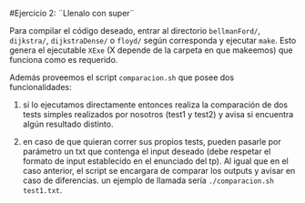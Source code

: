 #Ejercicio 2: ¨Llenalo con super¨

Para compilar el código deseado, entrar al directorio `bellmanFord/`, `dijkstra/`, `dijkstraDense/` o `floyd/` según corresponda y ejecutar `make`.
Esto genera el ejecutable `XExe` (X depende de la carpeta en que makeemos) que funciona como es requerido.

Además proveemos el script `comparacion.sh` que posee dos funcionalidades:

1. si lo ejecutamos directamente entonces realiza la comparación de dos tests simples realizados por nosotros (test1 y test2) y avisa si encuentra algún resultado distinto.

2. en caso de que quieran correr sus propios tests, pueden pasarle por parámetro un txt que contenga el input deseado (debe respetar el formato de input establecido en el enunciado del tp). Al igual que en el caso anterior, el script se encargara de comparar los outputs y avisar en caso de diferencias.
un ejemplo de llamada sería `./comparacion.sh test1.txt`.